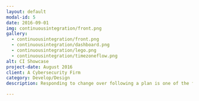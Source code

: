 ```yaml
---
layout: default
modal-id: 5
date: 2016-09-01
img: continuousintegration/front.png
gallery:
  - continuousintegration/front.png
  - continuousintegration/dashboard.png
  - continuousintegration/lego.png
  - continuousintegration/timezoneflow.png
alt: CI Showcase
project-date: August 2016
client: A Cybersecurity Firm
category: Develop/Design
description: Responding to change over following a plan is one of the four cornerstones of working in the Agile Development Methodology. My work as the DevOps engineer in a team of about 30 developers is to implement a Continuous Integration pipeline. This means that code committed to the team code repository is automatically built, tested and deployed locally, with the changes ready to be showcased. The relevant test result is also automatically reported to the appropriate developers on the task. This also a dashboard to be developed to have full visibility of the team's progress (or 'velocity') on the task (or 'story'). My work has increased the productivity of the team by enabling quicker reaction to changes, as opposed to being surprised by an unexpected problem downstream, which may have a much bigger impact. The Agile training session pictured above involving Legos also gave the team the full confidence of working in the Agile mind-set.

---
```

